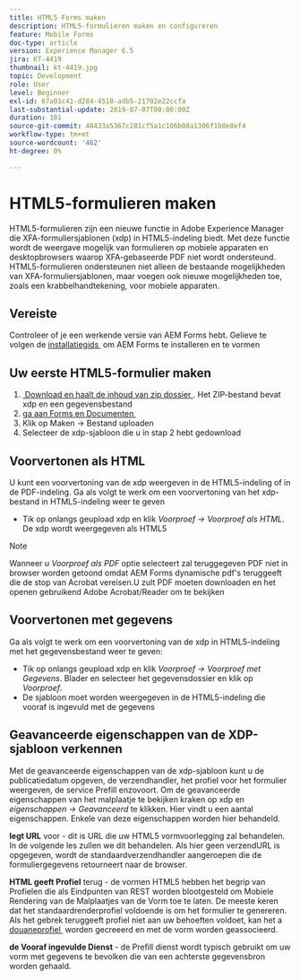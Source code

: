 ```yaml
---
title: HTML5 Forms maken
description: HTML5-formulieren maken en configureren
feature: Mobile Forms
doc-type: article
version: Experience Manager 6.5
jira: KT-4419
thumbnail: kt-4419.jpg
topic: Development
role: User
level: Beginner
exl-id: 67a01c41-d284-4518-adb5-21702e22ccfa
last-substantial-update: 2019-07-07T00:00:00Z
duration: 101
source-git-commit: 48433a5367c281cf5a1c106b08a1306f1b0e8ef4
workflow-type: tm+mt
source-wordcount: '462'
ht-degree: 0%

---
```


# HTML5-formulieren maken

HTML5-formulieren zijn een nieuwe functie in Adobe Experience Manager die XFA-formuliersjablonen (xdp) in HTML5-indeling biedt. Met deze functie wordt de weergave mogelijk van formulieren op mobiele apparaten en desktopbrowsers waarop XFA-gebaseerde PDF niet wordt ondersteund. HTML5-formulieren ondersteunen niet alleen de bestaande mogelijkheden van XFA-formuliersjablonen, maar voegen ook nieuwe mogelijkheden toe, zoals een krabbelhandtekening, voor mobiele apparaten.

## Vereiste

Controleer of je een werkende versie van AEM Forms hebt. Gelieve te volgen de [&#x200B; installatiegids &#x200B;](https://experienceleague.adobe.com/docs/experience-manager-65/forms/install-aem-forms/osgi-installation/installing-configuring-aem-forms-osgi.html?lang=nl-NL) om AEM Forms te installeren en te vormen

## Uw eerste HTML5-formulier maken

1. [&#x200B; Download en haalt de inhoud van zip dossier &#x200B;](assets/assets.zip). Het ZIP-bestand bevat xdp en een gegevensbestand
2. [&#x200B; ga aan Forms en Documenten &#x200B;](http://localhost:4502/aem/forms.html/content/dam/formsanddocuments)
3. Klik op Maken -> Bestand uploaden
4. Selecteer de xdp-sjabloon die u in stap 2 hebt gedownload

## Voorvertonen als HTML

U kunt een voorvertoning van de xdp weergeven in de HTML5-indeling of in de PDF-indeling. Ga als volgt te werk om een voorvertoning van het xdp-bestand in HTML5-indeling weer te geven

* Tik op onlangs geupload xdp en klik _Voorproef -> Voorproef als HTML_. De xdp wordt weergegeven als HTML5

>[!NOTE]
>Wanneer u _Voorproef als PDF_ optie selecteert zal teruggegeven PDF niet in browser worden getoond omdat AEM Forms dynamische pdf&#39;s teruggeeft die de stop van Acrobat vereisen.U zult PDF moeten downloaden en het openen gebruikend Adobe Acrobat/Reader om te bekijken


## Voorvertonen met gegevens

Ga als volgt te werk om een voorvertoning van de xdp in HTML5-indeling met het gegevensbestand weer te geven:

* Tik op onlangs geupload xdp en klik _Voorproef -> Voorproef met Gegevens_. Blader en selecteer het gegevensdossier en klik op _Voorproef_.
* De sjabloon moet worden weergegeven in de HTML5-indeling die vooraf is ingevuld met de gegevens

## Geavanceerde eigenschappen van de XDP-sjabloon verkennen

Met de geavanceerde eigenschappen van de xdp-sjabloon kunt u de publicatiedatum opgeven, de verzendhandler, het profiel voor het formulier weergeven, de service Prefill enzovoort. Om de geavanceerde eigenschappen van het malplaatje te bekijken kraken op xdp en _eigenschappen -> Geavanceerd_ te klikken. Hier vindt u een aantal eigenschappen. Enkele van deze eigenschappen worden hier behandeld.

**legt URL** voor - dit is URL die uw HTML5 vormvoorlegging zal behandelen. In de volgende les zullen we dit behandelen. Als hier geen verzendURL is opgegeven, wordt de standaardverzendhandler aangeroepen die de formuliergegevens retourneert naar de browser.

**HTML geeft Profiel** terug - de vormen HTML5 hebben het begrip van Profielen die als Eindpunten van REST worden blootgesteld om Mobiele Rendering van de Malplaatjes van de Vorm toe te laten. De meeste keren dat het standaardrenderprofiel voldoende is om het formulier te genereren. Als het gebrek teruggeeft profiel niet aan uw behoeften voldoet, kan het a [&#x200B; douaneprofiel &#x200B;](https://experienceleague.adobe.com/docs/experience-manager-65/forms/html5-forms/custom-profile.html?lang=nl-NL) worden gecreeerd en met de vorm worden geassocieerd.

**de Vooraf ingevulde Dienst** - de Prefill dienst wordt typisch gebruikt om uw vorm met gegevens te bevolken die van een achterste gegevensbron worden gehaald.
